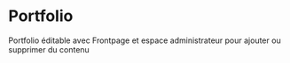 # Portfolio

Portfolio éditable avec Frontpage et espace administrateur pour ajouter ou supprimer du contenu

